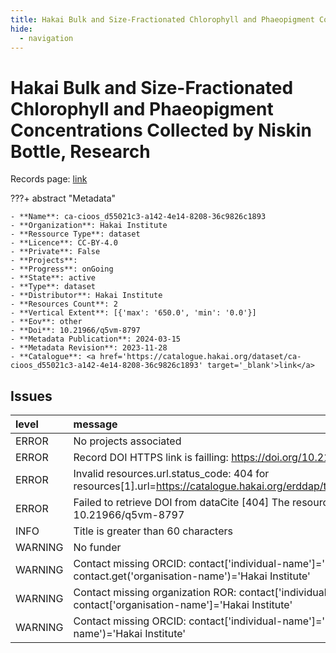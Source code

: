 ```yaml
---
title: Hakai Bulk and Size-Fractionated Chlorophyll and Phaeopigment Concentrations Collected by Niskin Bottle, Research
hide:
  - navigation
---
```


# Hakai Bulk and Size-Fractionated Chlorophyll and Phaeopigment Concentrations Collected by Niskin Bottle, Research

Records page: <a href='https://catalogue.hakai.org/dataset/ca-cioos_d55021c3-a142-4e14-8208-36c9826c1893' target='_blank'>link</a>

???+ abstract "Metadata"

    - **Name**: ca-cioos_d55021c3-a142-4e14-8208-36c9826c1893 
    - **Organization**: Hakai Institute 
    - **Ressource Type**: dataset 
    - **Licence**: CC-BY-4.0 
    - **Private**: False 
    - **Projects**:  
    - **Progress**: onGoing 
    - **State**: active 
    - **Type**: dataset 
    - **Distributor**: Hakai Institute 
    - **Resources Count**: 2 
    - **Vertical Extent**: [{'max': '650.0', 'min': '0.0'}] 
    - **Eov**: other 
    - **Doi**: 10.21966/q5vm-8797 
    - **Metadata Publication**: 2024-03-15 
    - **Metadata Revision**: 2023-11-28 
    - **Catalogue**: <a href='https://catalogue.hakai.org/dataset/ca-cioos_d55021c3-a142-4e14-8208-36c9826c1893' target='_blank'>link</a> 

<div id='map'></div>




## Issues
| level   | message                                                                                                                                     |
|:--------|:--------------------------------------------------------------------------------------------------------------------------------------------|
| ERROR   | No projects associated                                                                                                                      |
| ERROR   | Record DOI HTTPS link is failling: https://doi.org/10.21966/q5vm-8797 status_code=404                                                       |
| ERROR   | Invalid resources.url.status_code: 404 for resources[1].url=https://catalogue.hakai.org/erddap/tabledap/HakaiChlorophyllSampleResearch.html |
| ERROR   | Failed to retrieve DOI from dataCite [404] The resource you are looking for doesn't exist.: 10.21966/q5vm-8797                              |
| INFO    | Title is greater than 60 characters                                                                                                         |
| WARNING | No funder                                                                                                                                   |
| WARNING | Contact missing ORCID: contact['individual-name']='Del Bel Belluz, Justin' contact.get('organisation-name')='Hakai Institute'               |
| WARNING | Contact missing organization ROR:  contact['individual-name']='Del Bel Belluz, Justin' contact['organisation-name']='Hakai Institute'       |
| WARNING | Contact missing ORCID: contact['individual-name']='Fedje, Bryn' contact.get('organisation-name')='Hakai Institute'                          |


<script>
   document.addEventListener("DOMContentLoaded", function() {
    var map = L.map('map').setView([51.505, -125.09], 5);
    L.tileLayer('https://tile.openstreetmap.org/{z}/{x}/{y}.png', {
        maxZoom: 19,
        attribution: '&copy; <a href="http://www.openstreetmap.org/copyright">OpenStreetMap</a>'
    }).addTo(map);
    var geojsonFeature = {
        "type": "Feature",
        "properties": {
            "name" : "Hakai Bulk and Size-Fractionated Chlorophyll and Phaeopigment Concentrations Collected by Niskin Bottle, Research"
        },
        "geometry": {'type': 'Polygon', 'coordinates': [[[-128.5, 52.27], [-127.4, 52.21], [-127.2, 51.66], [-125.6, 51.13], [-124.8, 50.96], [-124.1, 50.43], [-124.7, 49.98], [-124.9, 49.8], [-126.7, 50.45], [-128.1, 51.37], [-128.4, 51.69], [-128.5, 52.27]]]}
    }
    L.geoJSON(geojsonFeature).addTo(map);
   })
</script>